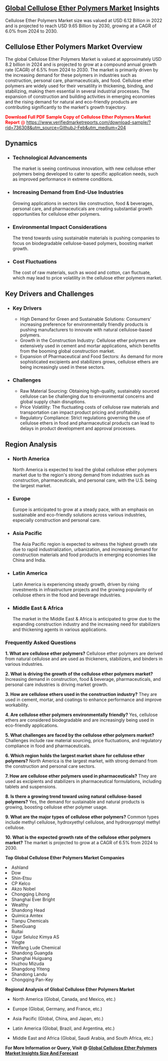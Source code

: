 <h2><a href="https://www.verifiedmarketreports.com/download-sample/?rid=736308&amp;utm_source=GithubJ&amp;utm_medium=204" target="_blank">Global Cellulose Ether Polymers Market</a> Insights</h2><p>Cellulose Ether Polymers Market size was valued at USD 6.12 Billion in 2022 and is projected to reach USD 9.65 Billion by 2030, growing at a CAGR of 6.0% from 2024 to 2030.</p><p> <h2>Cellulose Ether Polymers Market Overview</h2> <p>The global Cellulose Ether Polymers Market is valued at approximately USD 8.2 billion in 2024 and is projected to grow at a compound annual growth rate (CAGR) of 6.5% from 2024 to 2030. The market is primarily driven by the increasing demand for these polymers in industries such as construction, personal care, pharmaceuticals, and food. Cellulose ether polymers are widely used for their versatility in thickening, binding, and stabilizing, making them essential in several industrial processes. The expansion of construction and building activities in emerging economies and the rising demand for natural and eco-friendly products are contributing significantly to the market's growth trajectory.</p> <p><p><span class=""><span style="color: #ff0000;"><strong>Download Full PDF Sample Copy of Cellulose Ether Polymers Market Report</strong> @ </span><a href="https://www.verifiedmarketreports.com/download-sample/?rid=736308&amp;utm_source=GithubJ-Feb&amp;utm_medium=204" target="_blank">https://www.verifiedmarketreports.com/download-sample/?rid=736308&amp;utm_source=GithubJ-Feb&amp;utm_medium=204</a></span></p></p> <h2>Dynamics</h2> <ul> <li><h3>Technological Advancements</h3> The market is seeing continuous innovation, with new cellulose ether polymers being developed to cater to specific application needs, such as improved performance in extreme conditions.</li> <li><h3>Increasing Demand from End-Use Industries</h3> Growing applications in sectors like construction, food & beverages, personal care, and pharmaceuticals are creating substantial growth opportunities for cellulose ether polymers.</li> <li><h3>Environmental Impact Considerations</h3> The trend towards using sustainable materials is pushing companies to focus on biodegradable cellulose-based polymers, boosting market growth.</li> <li><h3>Cost Fluctuations</h3> The cost of raw materials, such as wood and cotton, can fluctuate, which may lead to price volatility in the cellulose ether polymers market.</li> </ul> <h2>Key Drivers and Challenges</h2> <ul> <li><h3>Key Drivers</h3> <ul> <li>High Demand for Green and Sustainable Solutions: Consumers’ increasing preference for environmentally friendly products is pushing manufacturers to innovate with natural cellulose-based polymers.</li> <li>Growth in the Construction Industry: Cellulose ether polymers are extensively used in cement and mortar applications, which benefits from the booming global construction market.</li> <li>Expansion of Pharmaceutical and Food Sectors: As demand for more sophisticated excipients and stabilizers grows, cellulose ethers are being increasingly used in these sectors.</li> </ul> </li> <li><h3>Challenges</h3> <ul> <li>Raw Material Sourcing: Obtaining high-quality, sustainably sourced cellulose can be challenging due to environmental concerns and global supply chain disruptions.</li> <li>Price Volatility: The fluctuating costs of cellulose raw materials and transportation can impact product pricing and profitability.</li> <li>Regulatory Compliance: Strict regulations governing the use of cellulose ethers in food and pharmaceutical products can lead to delays in product development and approval processes.</li> </ul> </li> </ul> <h2>Region Analysis</h2> <ul> <li><h3>North America</h3> North America is expected to lead the global cellulose ether polymers market due to the region's strong demand from industries such as construction, pharmaceuticals, and personal care, with the U.S. being the largest market.</li> <li><h3>Europe</h3> Europe is anticipated to grow at a steady pace, with an emphasis on sustainable and eco-friendly solutions across various industries, especially construction and personal care.</li> <li><h3>Asia Pacific</h3> The Asia Pacific region is expected to witness the highest growth rate due to rapid industrialization, urbanization, and increasing demand for construction materials and food products in emerging economies like China and India.</li> <li><h3>Latin America</h3> Latin America is experiencing steady growth, driven by rising investments in infrastructure projects and the growing popularity of cellulose ethers in the food and beverage industries.</li> <li><h3>Middle East & Africa</h3> The market in the Middle East & Africa is anticipated to grow due to the expanding construction industry and the increasing need for stabilizers and thickening agents in various applications.</li> </ul> <h3>Frequently Asked Questions</h3> <p><b>1. What are cellulose ether polymers?</b> Cellulose ether polymers are derived from natural cellulose and are used as thickeners, stabilizers, and binders in various industries.</p> <p><b>2. What is driving the growth of the cellulose ether polymers market?</b> Increasing demand in construction, food & beverage, pharmaceuticals, and personal care industries is driving market growth.</p> <p><b>3. How are cellulose ethers used in the construction industry?</b> They are used in cement, mortar, and coatings to enhance performance and improve workability.</p> <p><b>4. Are cellulose ether polymers environmentally friendly?</b> Yes, cellulose ethers are considered biodegradable and are increasingly being used in eco-friendly applications.</p> <p><b>5. What challenges are faced by the cellulose ether polymers market?</b> Challenges include raw material sourcing, price fluctuations, and regulatory compliance in food and pharmaceuticals.</p> <p><b>6. Which region holds the largest market share for cellulose ether polymers?</b> North America is the largest market, with strong demand from the construction and personal care sectors.</p> <p><b>7. How are cellulose ether polymers used in pharmaceuticals?</b> They are used as excipients and stabilizers in pharmaceutical formulations, including tablets and suspensions.</p> <p><b>8. Is there a growing trend toward using natural cellulose-based polymers?</b> Yes, the demand for sustainable and natural products is growing, boosting cellulose ether polymer usage.</p> <p><b>9. What are the major types of cellulose ether polymers?</b> Common types include methyl cellulose, hydroxyethyl cellulose, and hydroxypropyl methyl cellulose.</p> <p><b>10. What is the expected growth rate of the cellulose ether polymers market?</b> The market is projected to grow at a CAGR of 6.5% from 2024 to 2030.</p> </p><p><strong>Top Global Cellulose Ether Polymers Market Companies</strong></p><div data-test-id=""><p><li>Ashland</li><li> Dow</li><li> Shin-Etsu</li><li> CP Kelco</li><li> Akzo Nobel</li><li> Chongqing Lihong</li><li> Shanghai Ever Bright</li><li> Wealthy</li><li> Shandong Head</li><li> Quimica Amtex</li><li> Tianpu Chemicals</li><li> ShenGuang</li><li> Ruitai</li><li> Ugur Seluloz Kimya AS</li><li> Yingte</li><li> Weifang Lude Chemical</li><li> Shandong Guangda</li><li> Shanghai Huiguang</li><li> Huzhou Mizuda</li><li> Shangdong Yiteng</li><li> Shandong Landu</li><li> Chongqing Pan-Key</li></p><div><strong>Regional Analysis of&nbsp;Global Cellulose Ether Polymers Market</strong></div><ul><li dir="ltr"><p dir="ltr">North America&nbsp;(Global, Canada, and Mexico, etc.)</p></li><li dir="ltr"><p dir="ltr">Europe (Global, Germany, and France, etc.)</p></li><li dir="ltr"><p dir="ltr">Asia Pacific&nbsp;(Global, China, and Japan, etc.)</p></li><li dir="ltr"><p dir="ltr">Latin America&nbsp;(Global, Brazil, and Argentina, etc.)</p></li><li dir="ltr">Middle East and Africa&nbsp;(Global, Saudi Arabia, and South Africa, etc.)</li></ul><p><strong>For More Information or Query, Visit @&nbsp;</strong><strong><a href="https://www.verifiedmarketreports.com/product/cellulose-ether-polymers-market/?utm_source=GithubJ&amp;utm_medium=204" target="_blank">Global Cellulose Ether Polymers Market Insights Size And Forecast</a></strong></p></div>
